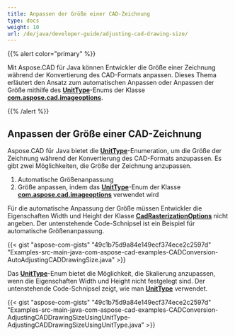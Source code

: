 ```yaml
---
title: Anpassen der Größe einer CAD-Zeichnung
type: docs
weight: 10
url: /de/java/developer-guide/adjusting-cad-drawing-size/
---
```


{{% alert color="primary" %}}

Mit Aspose.CAD für Java können Entwickler die Größe einer Zeichnung während der Konvertierung des CAD-Formats anpassen. Dieses Thema erläutert den Ansatz zum automatischen Anpassen oder Anpassen der Größe mithilfe des [**UnitType**](https://reference.aspose.com/cad/java/com.aspose.cad.imageoptions/UnitType)-Enums der Klasse [**com.aspose.cad.imageoptions**](https://reference.aspose.com/cad/java/com.aspose.cad.imageoptions/package-frame).

{{% /alert %}}

## **Anpassen der Größe einer CAD-Zeichnung**

Aspose.CAD für Java bietet die [**UnitType**](https://reference.aspose.com/cad/java/com.aspose.cad.imageoptions/UnitType)-Enumeration, um die Größe der Zeichnung während der Konvertierung des CAD-Formats anzupassen. Es gibt zwei Möglichkeiten, die Größe der Zeichnung anzupassen.

1. Automatische Größenanpassung
1. Größe anpassen, indem das [**UnitType**](https://reference.aspose.com/cad/java/com.aspose.cad.imageoptions/UnitType)-Enum der Klasse [**com.aspose.cad.imageoptions**](https://reference.aspose.com/cad/java/com.aspose.cad.imageoptions/package-frame) verwendet wird

Für die automatische Anpassung der Größe müssen Entwickler die Eigenschaften Width und Height der Klasse [**CadRasterizationOptions**](https://reference.aspose.com/cad/java/com.aspose.cad.imageoptions/CadRasterizationOptions) nicht angeben. Der untenstehende Code-Schnipsel ist ein Beispiel für automatische Größenanpassung.

{{< gist "aspose-com-gists" "49c1b75d9a84e149ecf374ece2c2597d" "Examples-src-main-java-com-aspose-cad-examples-CADConversion-AutoAdjustingCADDrawingSize.java" >}}

Das [**UnitType**](https://reference.aspose.com/cad/java/com.aspose.cad.imageoptions/UnitType)-Enum bietet die Möglichkeit, die Skalierung anzupassen, wenn die Eigenschaften Width und Height nicht festgelegt sind. Der untenstehende Code-Schnipsel zeigt, wie man [**UnitType**](https://reference.aspose.com/cad/java/com.aspose.cad.imageoptions/UnitType) verwendet.

{{< gist "aspose-com-gists" "49c1b75d9a84e149ecf374ece2c2597d" "Examples-src-main-java-com-aspose-cad-examples-CADConversion-AdjustingCADDrawingSizeUsingUnitType-AdjustingCADDrawingSizeUsingUnitType.java" >}}
